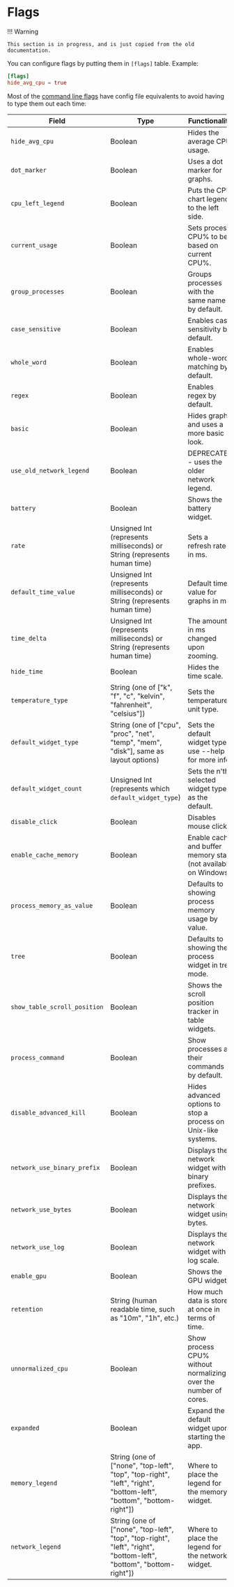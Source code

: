 # Flags

!!! Warning

    This section is in progress, and is just copied from the old documentation.

You can configure flags by putting them in `[flags]` table. Example:

```toml
[flags]
hide_avg_cpu = true
```

Most of the [command line flags](../command-line-options.md) have config file equivalents to avoid having to type them out
each time:

| Field                        | Type                                                                                                               | Functionality                                                    |
| ---------------------------- | ------------------------------------------------------------------------------------------------------------------ | ---------------------------------------------------------------- |
| `hide_avg_cpu`               | Boolean                                                                                                            | Hides the average CPU usage.                                     |
| `dot_marker`                 | Boolean                                                                                                            | Uses a dot marker for graphs.                                    |
| `cpu_left_legend`            | Boolean                                                                                                            | Puts the CPU chart legend to the left side.                      |
| `current_usage`              | Boolean                                                                                                            | Sets process CPU% to be based on current CPU%.                   |
| `group_processes`            | Boolean                                                                                                            | Groups processes with the same name by default.                  |
| `case_sensitive`             | Boolean                                                                                                            | Enables case sensitivity by default.                             |
| `whole_word`                 | Boolean                                                                                                            | Enables whole-word matching by default.                          |
| `regex`                      | Boolean                                                                                                            | Enables regex by default.                                        |
| `basic`                      | Boolean                                                                                                            | Hides graphs and uses a more basic look.                         |
| `use_old_network_legend`     | Boolean                                                                                                            | DEPRECATED - uses the older network legend.                      |
| `battery`                    | Boolean                                                                                                            | Shows the battery widget.                                        |
| `rate`                       | Unsigned Int (represents milliseconds) or String (represents human time)                                           | Sets a refresh rate in ms.                                       |
| `default_time_value`         | Unsigned Int (represents milliseconds) or String (represents human time)                                           | Default time value for graphs in ms.                             |
| `time_delta`                 | Unsigned Int (represents milliseconds) or String (represents human time)                                           | The amount in ms changed upon zooming.                           |
| `hide_time`                  | Boolean                                                                                                            | Hides the time scale.                                            |
| `temperature_type`           | String (one of ["k", "f", "c", "kelvin", "fahrenheit", "celsius"])                                                 | Sets the temperature unit type.                                  |
| `default_widget_type`        | String (one of ["cpu", "proc", "net", "temp", "mem", "disk"], same as layout options)                              | Sets the default widget type, use --help for more info.          |
| `default_widget_count`       | Unsigned Int (represents which `default_widget_type`)                                                              | Sets the n'th selected widget type as the default.               |
| `disable_click`              | Boolean                                                                                                            | Disables mouse clicks.                                           |
| `enable_cache_memory`        | Boolean                                                                                                            | Enable cache and buffer memory stats (not available on Windows). |
| `process_memory_as_value`    | Boolean                                                                                                            | Defaults to showing process memory usage by value.               |
| `tree`                       | Boolean                                                                                                            | Defaults to showing the process widget in tree mode.             |
| `show_table_scroll_position` | Boolean                                                                                                            | Shows the scroll position tracker in table widgets.              |
| `process_command`            | Boolean                                                                                                            | Show processes as their commands by default.                     |
| `disable_advanced_kill`      | Boolean                                                                                                            | Hides advanced options to stop a process on Unix-like systems.   |
| `network_use_binary_prefix`  | Boolean                                                                                                            | Displays the network widget with binary prefixes.                |
| `network_use_bytes`          | Boolean                                                                                                            | Displays the network widget using bytes.                         |
| `network_use_log`            | Boolean                                                                                                            | Displays the network widget with a log scale.                    |
| `enable_gpu`                 | Boolean                                                                                                            | Shows the GPU widgets.                                           |
| `retention`                  | String (human readable time, such as "10m", "1h", etc.)                                                            | How much data is stored at once in terms of time.                |
| `unnormalized_cpu`           | Boolean                                                                                                            | Show process CPU% without normalizing over the number of cores.  |
| `expanded`                   | Boolean                                                                                                            | Expand the default widget upon starting the app.                 |
| `memory_legend`              | String (one of ["none", "top-left", "top", "top-right", "left", "right", "bottom-left", "bottom", "bottom-right"]) | Where to place the legend for the memory widget.                 |
| `network_legend`             | String (one of ["none", "top-left", "top", "top-right", "left", "right", "bottom-left", "bottom", "bottom-right"]) | Where to place the legend for the network widget.                |
